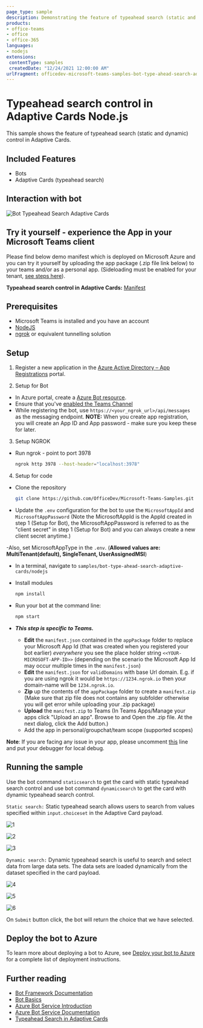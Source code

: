 ```yaml
---
page_type: sample
description: Demonstrating the feature of typeahead search (static and dynamic) control in Adaptive Cards sent using bot.
products:
- office-teams
- office
- office-365
languages:
- nodejs
extensions:
 contentType: samples
 createdDate: "12/24/2021 12:00:00 AM"
urlFragment: officedev-microsoft-teams-samples-bot-type-ahead-search-adaptive-cards-nodejs
---
```


# Typeahead search control in Adaptive Cards Node.js

This sample shows the feature of typeahead search (static and dynamic) control in Adaptive Cards.

## Included Features
* Bots
* Adaptive Cards (typeahead search)

## Interaction with bot
 ![Bot Typeahead Search Adaptive Cards](Images/BotTypeaheadSearchAdaptiveCards.gif)

 ## Try it yourself - experience the App in your Microsoft Teams client
Please find below demo manifest which is deployed on Microsoft Azure and you can try it yourself by uploading the app package (.zip file link below) to your teams and/or as a personal app. (Sideloading must be enabled for your tenant, [see steps here](https://docs.microsoft.com/microsoftteams/platform/concepts/build-and-test/prepare-your-o365-tenant#enable-custom-teams-apps-and-turn-on-custom-app-uploading)).

**Typeahead search control in Adaptive Cards:** [Manifest](/samples/bot-type-ahead-search-adaptive-cards/csharp/demo-manifest/Typeahead-search-adaptive-cards.zip)

## Prerequisites

- Microsoft Teams is installed and you have an account
- [NodeJS](https://nodejs.org/en/)
- [ngrok](https://ngrok.com/download) or equivalent tunnelling solution

## Setup

1. Register a new application in the [Azure Active Directory – App Registrations](https://go.microsoft.com/fwlink/?linkid=2083908) portal.

2. Setup for Bot
- In Azure portal, create a [Azure Bot resource](https://docs.microsoft.com/azure/bot-service/bot-builder-authentication?view=azure-bot-service-4.0&tabs=csharp%2Caadv2).
- Ensure that you've [enabled the Teams Channel](https://docs.microsoft.com/azure/bot-service/channel-connect-teams?view=azure-bot-service-4.0)
- While registering the bot, use `https://<your_ngrok_url>/api/messages` as the messaging endpoint.
**NOTE:** When you create app registration, you will create an App ID and App password - make sure you keep these for later.

3. Setup NGROK
 - Run ngrok - point to port 3978

    ```bash
    ngrok http 3978 --host-header="localhost:3978"
    ```
    
4. Setup for code
  - Clone the repository

    ```bash
    git clone https://github.com/OfficeDev/Microsoft-Teams-Samples.git
    ```

- Update the `.env` configuration for the bot to use the `MicrosoftAppId` and `MicrosoftAppPassword` (Note the MicrosoftAppId is the AppId created in step 1 (Setup for Bot), the MicrosoftAppPassword is referred to as the "client secret" in step 1 (Setup for Bot) and you can always create a new client secret anytime.)

-Also, set MicrosoftAppType in the `.env`. (**Allowed values are: MultiTenant(default), SingleTenant, UserAssignedMSI**)

- In a terminal, navigate to `samples/bot-type-ahead-search-adaptive-cards/nodejs`

- Install modules

    ```bash
    npm install
    ```
- Run your bot at the command line:

    ```bash
    npm start
    ```
- __*This step is specific to Teams.*__
    - **Edit** the `manifest.json` contained in the  `appPackage` folder to replace your Microsoft App Id (that was created when you registered your bot earlier) *everywhere* you see the place holder string `<<YOUR-MICROSOFT-APP-ID>>` (depending on the scenario the Microsoft App Id may occur multiple times in the `manifest.json`)
    - **Edit** the `manifest.json` for `validDomains` with base Url domain. E.g. if you are using ngrok it would be `https://1234.ngrok.io` then your domain-name will be `1234.ngrok.io`.
    - **Zip** up the contents of the `appPackage` folder to create a `manifest.zip` (Make sure that zip file does not contains any subfolder otherwise you will get error while uploading your .zip package)
    - **Upload** the `manifest.zip` to Teams (In Teams Apps/Manage your apps click "Upload an app". Browse to and Open the .zip file. At the next dialog, click the Add button.)
    - Add the app in personal/groupchat/team scope (supported scopes)

**Note**: If you are facing any issue in your app, please uncomment [this](https://github.com/OfficeDev/Microsoft-Teams-Samples/blob/main/samples/bot-type-ahead-search-adaptive-cards/nodejs/index.js#L44) line and put your debugger for local debug.

## Running the sample

Use the bot command `staticsearch` to get the card with static typeahead search control and use bot command `dynamicsearch` to get the card with dynamic typeahead search control.

 `Static search:` Static typeahead search allows users to search from values specified within `input.choiceset` in the Adaptive Card payload.

![1](Images/welcomecard.png)

![2](Images/staticSearchCard.png)

![3](Images/staticSearchResult.png)

`Dynamic search:` Dynamic typeahead search is useful to search and select data from large data sets. The data sets are loaded dynamically from the dataset specified in the card payload.

![4](Images/dynamicSearchCard.png)

![5](Images/DynamicSearchOption.png)

![6](Images/DynamicSerachResult.png)

On `Submit` button click, the bot will return the choice that we have selected.

## Deploy the bot to Azure

To learn more about deploying a bot to Azure, see [Deploy your bot to Azure](https://aka.ms/azuredeployment) for a complete list of deployment instructions.

## Further reading

- [Bot Framework Documentation](https://docs.botframework.com)
- [Bot Basics](https://docs.microsoft.com/azure/bot-service/bot-builder-basics?view=azure-bot-service-4.0)
- [Azure Bot Service Introduction](https://docs.microsoft.com/azure/bot-service/bot-service-overview-introduction?view=azure-bot-service-4.0)
- [Azure Bot Service Documentation](https://docs.microsoft.com/azure/bot-service/?view=azure-bot-service-4.0)
- [Typeahead Search in Adaptive Cards](https://learn.microsoft.com/microsoftteams/platform/task-modules-and-cards/cards/dynamic-search?tabs=desktop%2Ccsharp)